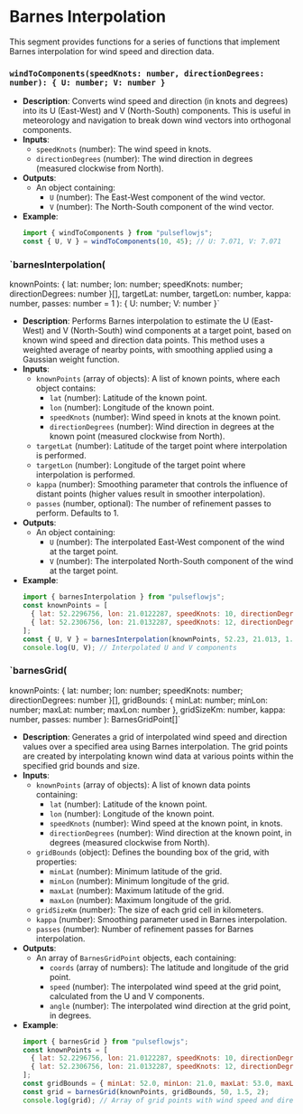 # Barnes Interpolation

This segment provides functions for a series of functions that implement Barnes interpolation for wind speed and direction data. 

### `windToComponents(speedKnots: number, directionDegrees: number): { U: number; V: number }`

- **Description**: Converts wind speed and direction (in knots and degrees) into its U (East-West) and V (North-South) components. This is useful in meteorology and navigation to break down wind vectors into orthogonal components.
- **Inputs**:
  - `speedKnots` (number): The wind speed in knots.
  - `directionDegrees` (number): The wind direction in degrees (measured clockwise from North).
- **Outputs**:
  - An object containing:
    - `U` (number): The East-West component of the wind vector.
    - `V` (number): The North-South component of the wind vector.
- **Example**:
  ```javascript
  import { windToComponents } from "pulseflowjs";
  const { U, V } = windToComponents(10, 45); // U: 7.071, V: 7.071
  ```

### `barnesInterpolation(

knownPoints: { lat: number; lon: number; speedKnots: number; directionDegrees: number }[],
targetLat: number,
targetLon: number,
kappa: number,
passes: number = 1
): { U: number; V: number }`

- **Description**: Performs Barnes interpolation to estimate the U (East-West) and V (North-South) wind components at a target point, based on known wind speed and direction data points. This method uses a weighted average of nearby points, with smoothing applied using a Gaussian weight function.
- **Inputs**:
  - `knownPoints` (array of objects): A list of known points, where each object contains:
    - `lat` (number): Latitude of the known point.
    - `lon` (number): Longitude of the known point.
    - `speedKnots` (number): Wind speed in knots at the known point.
    - `directionDegrees` (number): Wind direction in degrees at the known point (measured clockwise from North).
  - `targetLat` (number): Latitude of the target point where interpolation is performed.
  - `targetLon` (number): Longitude of the target point where interpolation is performed.
  - `kappa` (number): Smoothing parameter that controls the influence of distant points (higher values result in smoother interpolation).
  - `passes` (number, optional): The number of refinement passes to perform. Defaults to 1.
- **Outputs**:
  - An object containing:
    - `U` (number): The interpolated East-West component of the wind at the target point.
    - `V` (number): The interpolated North-South component of the wind at the target point.
- **Example**:
  ```javascript
  import { barnesInterpolation } from "pulseflowjs";
  const knownPoints = [
    { lat: 52.2296756, lon: 21.0122287, speedKnots: 10, directionDegrees: 45 },
    { lat: 52.2306756, lon: 21.0132287, speedKnots: 12, directionDegrees: 90 },
  ];
  const { U, V } = barnesInterpolation(knownPoints, 52.23, 21.013, 1.5, 2);
  console.log(U, V); // Interpolated U and V components
  ```

### `barnesGrid(

knownPoints: { lat: number; lon: number; speedKnots: number; directionDegrees: number }[],
gridBounds: { minLat: number; minLon: number; maxLat: number; maxLon: number },
gridSizeKm: number,
kappa: number,
passes: number
): BarnesGridPoint[]`

- **Description**: Generates a grid of interpolated wind speed and direction values over a specified area using Barnes interpolation. The grid points are created by interpolating known wind data at various points within the specified grid bounds and size.
- **Inputs**:
  - `knownPoints` (array of objects): A list of known data points containing:
    - `lat` (number): Latitude of the known point.
    - `lon` (number): Longitude of the known point.
    - `speedKnots` (number): Wind speed at the known point, in knots.
    - `directionDegrees` (number): Wind direction at the known point, in degrees (measured clockwise from North).
  - `gridBounds` (object): Defines the bounding box of the grid, with properties:
    - `minLat` (number): Minimum latitude of the grid.
    - `minLon` (number): Minimum longitude of the grid.
    - `maxLat` (number): Maximum latitude of the grid.
    - `maxLon` (number): Maximum longitude of the grid.
  - `gridSizeKm` (number): The size of each grid cell in kilometers.
  - `kappa` (number): Smoothing parameter used in Barnes interpolation.
  - `passes` (number): Number of refinement passes for Barnes interpolation.
- **Outputs**:
  - An array of `BarnesGridPoint` objects, each containing:
    - `coords` (array of numbers): The latitude and longitude of the grid point.
    - `speed` (number): The interpolated wind speed at the grid point, calculated from the U and V components.
    - `angle` (number): The interpolated wind direction at the grid point, in degrees.
- **Example**:
  ```javascript
  import { barnesGrid } from "pulseflowjs";
  const knownPoints = [
    { lat: 52.2296756, lon: 21.0122287, speedKnots: 10, directionDegrees: 45 },
    { lat: 52.2306756, lon: 21.0132287, speedKnots: 12, directionDegrees: 90 },
  ];
  const gridBounds = { minLat: 52.0, minLon: 21.0, maxLat: 53.0, maxLon: 22.0 };
  const grid = barnesGrid(knownPoints, gridBounds, 50, 1.5, 2);
  console.log(grid); // Array of grid points with wind speed and direction
  ```

